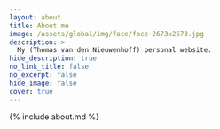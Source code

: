 ```yaml
---
layout: about
title: About me
image: /assets/global/img/face/face-2673x2673.jpg
description: >
  My (Thomas van den Nieuwenhoff) personal website.
hide_description: true
no_link_title: false
no_excerpt: false
hide_image: false
cover: true
---
```


{% include about.md %}
